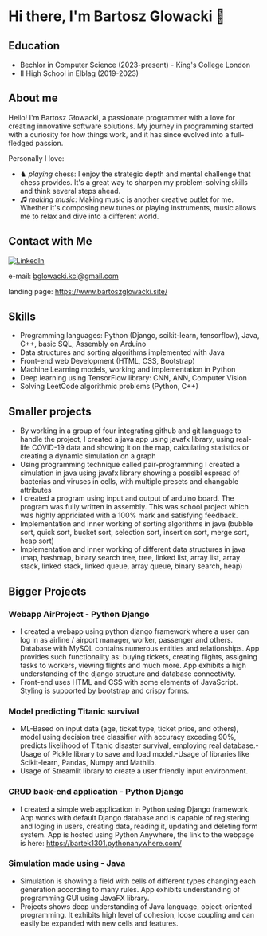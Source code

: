 # Hi there, I'm Bartosz Glowacki 👋

## Education

* Bechlor in Computer Science (2023-present) - King's College London
* II High School in Elblag (2019-2023)

## About me

Hello! I'm Bartosz Głowacki, a passionate programmer with a love for creating innovative software solutions. My journey in programming started with a curiosity for how things work, and it has since evolved into a full-fledged passion.

Personally I love:
- ♞ *playing* chess: I enjoy the strategic depth and mental challenge that chess provides. It's a great way to sharpen my problem-solving skills and think several steps ahead. 
- ♫ *making music*: Making music is another creative outlet for me. Whether it's composing new tunes or playing instruments, music allows me to relax and dive into a different world.

## Contact with Me

[![LinkedIn](https://img.shields.io/badge/LinkedIn-0077B5?style=for-the-badge&logo=linkedin&logoColor=white)](https://www.linkedin.com/in/bartosz-glowacki-kcl/)

e-mail: bglowacki.kcl@gmail.com

landing page: https://www.bartoszglowacki.site/

## Skills

- Programming languages: Python (Django, scikit-learn, tensorflow), Java, C++, basic SQL, Assembly on Arduino
- Data structures and sorting algorithms implemented with Java
- Front-end web Development (HTML, CSS, Bootstrap)
- Machine Learning models, working and implementation in Python
- Deep learning using TensorFlow library: CNN, ANN, Computer Vision
- Solving LeetCode algorithmic problems (Python, C++)

## Smaller projects

- By working in a group of four integrating github and git language to handle the project, I created a java app using javafx library, using real-life COVID-19 data and showing it on the map, calculating statistics or creating a dynamic simulation on a graph
- Using programming technique called pair-programming I created a simulation in java using javafx library showing a possibl espread of bacterias and viruses in cells, with multiple presets and changable attributes
- I created a program using input and output of arduino board. The program was fully written in assembly. This was school project which was highly appriciated with a 100% mark and satisfying feedback.
- Implementation and inner working of sorting algorithms in java (bubble sort, quick sort, bucket sort, selection sort, insertion sort, merge sort, heap sort)
- Implementation and inner working of different data structures in java (map, hashmap, binary search tree, tree, linked list, array list, array stack, linked stack, linked queue, array queue, binary search, heap)

## Bigger Projects

### Webapp AirProject - Python Django
- I created a webapp using python django framework where a user can log in as airline / airport manager, worker, passenger and others. Database with MySQL contains numerous entities and relationships. App provides such functionality as: buying tickets, creating flights, assigning tasks to workers, viewing flights and much more. App exhibits a high understanding of the django structure and database connectivity. 
- Front-end uses HTML and CSS with some elements of JavaScript. Styling is supported by bootstrap and crispy forms. 

### Model predicting Titanic survival 
- ML-Based on input data (age, ticket type, ticket price, and others), model using decision tree classifier with accuracy exceding 90%, predicts likelihood of Titanic disaster survival, employing real database.-Usage of Pickle library to save and load model.-Usage of libraries like Scikit-learn, Pandas, Numpy and Mathlib.
- Usage of Streamlit library to create a user friendly input environment.

### CRUD back-end application - Python Django
- I created a simple web application in Python using Django framework. App works with default Django database and is capable of registering and loging in users, creating data, reading it, updating and deleting form system. App is hosted using Python Anywhere, the link to the webpage is here: https://bartek1301.pythonanywhere.com/

### Simulation made using - Java
- Simulation is showing a field with cells of different types changing each generation according to many rules. App exhibits understanding of programming GUI using JavaFX library.
- Projects shows deep understanding of Java language, object-oriented programming. It exhibits high level of cohesion, loose coupling and can easily be expanded with new cells and features.
